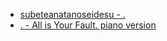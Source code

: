 * [subeteanatanoseidesu - .](https://www.youtube.com/watch?v=BYJEXJlHz4U)
* [. - All is Your Fault. piano version](https://www.youtube.com/watch?v=CD9FQCHjS2g)
